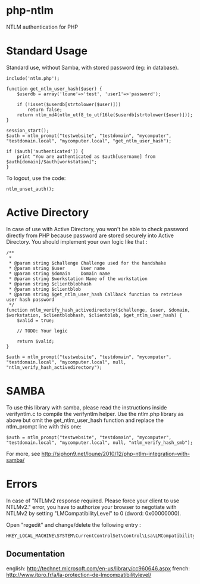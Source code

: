 php-ntlm
========

NTLM authentication for PHP

Standard Usage
=====

Standard use, without Samba, with stored password (eg: in database).

````
include('ntlm.php');

function get_ntlm_user_hash($user) {
	$userdb = array('loune'=>'test', 'user1'=>'password');
	
	if (!isset($userdb[strtolower($user)]))
		return false;	
	return ntlm_md4(ntlm_utf8_to_utf16le($userdb[strtolower($user)]));
}

session_start();
$auth = ntlm_prompt("testwebsite", "testdomain", "mycomputer", "testdomain.local", "mycomputer.local", "get_ntlm_user_hash");

if ($auth['authenticated']) {
	print "You are authenticated as $auth[username] from $auth[domain]/$auth[workstation]";
}
````

To logout, use the code:

````
ntlm_unset_auth();
````

Active Directory
=========

In case of use with Active Directory, you won't be able to check password directly from PHP because password are stored securely into Active Directory.
You should implement your own logic like that :

````
/**
 *
 * @param string $challenge Challenge used for the handshake
 * @param string $user      User name
 * @param string $domain    Domain name
 * @param string $workstation Name of the workstation
 * @param string $clientblobhash
 * @param string $clientblob
 * @param string $get_ntlm_user_hash Callback function to retrieve user hash password
 */
function ntlm_verify_hash_activedirectory($challenge, $user, $domain, $workstation, $clientblobhash, $clientblob, $get_ntlm_user_hash) {
	$valid = true;

	// TODO: Your logic
	
	return $valid;
}

$auth = ntlm_prompt("testwebsite", "testdomain", "mycomputer", "testdomain.local", "mycomputer.local", null, "ntlm_verify_hash_activedirectory");
````
	
SAMBA
=====

To use this library with samba, please read the instructions inside verifyntlm.c 
to compile the verifyntlm helper. Use the ntlm.php library as above but omit the
get_ntlm_user_hash function and replace the ntlm_prompt line with this one:

````
$auth = ntlm_prompt("testwebsite", "testdomain", "mycomputer", "testdomain.local", "mycomputer.local", null, "ntlm_verify_hash_smb");
````
	
For more, see http://siphon9.net/loune/2010/12/php-ntlm-integration-with-samba/


Errors
======

In case of "NTLMv2 response required. Please force your client to use NTLMv2." error, you have to authorize your browser to negotiate with NTLMv2 by setting "LMCompatibilityLevel" to 0 (dword: 0x00000000).

Open "regedit" and change/delete the following entry :

````
HKEY_LOCAL_MACHINE\SYSTEM\CurrentControlSet\Control\Lsa\LMCompatibilityLevel
````

Documentation
-------------

english: http://technet.microsoft.com/en-us/library/cc960646.aspx
french: http://www.itpro.fr/a/la-protection-de-lmcompatibilitylevel/
